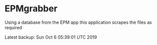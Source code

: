 # EPMgrabber
Using a database from the EPM app this application scrapes the files as required


Latest backup: Sun Oct 6 05:39:01 UTC 2019
